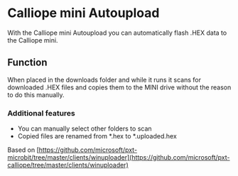 # Calliope mini Autoupload

With the Calliope mini Autoupload you can automatically flash .HEX data to the Calliope mini.

## Function

When placed in the downloads folder and while it runs it scans for downloaded .HEX files and copies them to the MINI drive without the reason to do this manually.

### Additional features

- You can manually select other folders to scan
- Copied files are renamed from *.hex to *.uploaded.hex

Based on [https://github.com/microsoft/pxt-microbit/tree/master/clients/winuploader](https://github.com/microsoft/pxt-calliope/tree/master/clients/winuploader)
